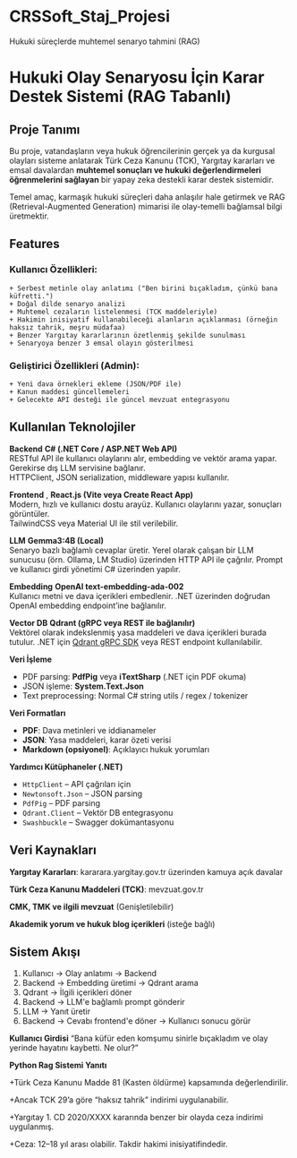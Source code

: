 # CRSSoft_Staj_Projesi
 Hukuki süreçlerde muhtemel senaryo tahmini (RAG)


# Hukuki Olay Senaryosu İçin Karar Destek Sistemi (RAG Tabanlı)

## Proje Tanımı

Bu proje, vatandaşların veya hukuk öğrencilerinin gerçek ya da kurgusal olayları sisteme anlatarak Türk Ceza Kanunu (TCK), Yargıtay kararları ve emsal davalardan **muhtemel sonuçları ve hukuki değerlendirmeleri öğrenmelerini sağlayan** bir yapay zeka destekli karar destek sistemidir.

Temel amaç, karmaşık hukuki süreçleri daha anlaşılır hale getirmek ve RAG (Retrieval-Augmented Generation) mimarisi ile olay-temelli bağlamsal bilgi üretmektir.

## Features

### Kullanıcı Özellikleri:
    + Serbest metinle olay anlatımı ("Ben birini bıçakladım, çünkü bana küfretti.")
    + Doğal dilde senaryo analizi
    + Muhtemel cezaların listelenmesi (TCK maddeleriyle)
    + Hakimin inisiyatif kullanabileceği alanların açıklanması (örneğin haksız tahrik, meşru müdafaa)
    + Benzer Yargıtay kararlarının özetlenmiş şekilde sunulması
    + Senaryoya benzer 3 emsal olayın gösterilmesi

### Geliştirici Özellikleri (Admin):
    + Yeni dava örnekleri ekleme (JSON/PDF ile)
    + Kanun maddesi güncellemeleri
    + Gelecekte API desteği ile güncel mevzuat entegrasyonu


##  Kullanılan Teknolojiler

**Backend**   **C# (.NET Core / ASP.NET Web API)**  
RESTful API ile kullanıcı olaylarını alır, embedding ve vektör arama yapar. Gerekirse dış LLM servisine bağlanır.  
HTTPClient, JSON serialization, middleware yapısı kullanılır.

 **Frontend** , **React.js (Vite veya Create React App)**  
Modern, hızlı ve kullanıcı dostu arayüz. Kullanıcı olaylarını yazar, sonuçları görüntüler.  
TailwindCSS veya Material UI ile stil verilebilir.

 **LLM**       **Gemma3:4B (Local)**  
Senaryo bazlı bağlamlı cevaplar üretir. Yerel olarak çalışan bir LLM sunucusu (örn. Ollama, LM Studio) üzerinden HTTP API ile çağrılır. Prompt ve kullanıcı girdi yönetimi C# üzerinden yapılır.

 **Embedding**  **OpenAI text-embedding-ada-002**  
Kullanıcı metni ve dava içerikleri embedlenir. .NET üzerinden doğrudan OpenAI embedding endpoint’ine bağlanılır.

 **Vector DB**  **Qdrant (gRPC veya REST ile bağlanılır)**  
Vektörel olarak indekslenmiş yasa maddeleri ve dava içerikleri burada tutulur. .NET için [Qdrant gRPC SDK](https://github.com/qdrant/qdrant-client-dotnet) veya REST endpoint kullanılabilir.

 **Veri İşleme**   
- PDF parsing: **PdfPig** veya **iTextSharp** (.NET için PDF okuma)  
- JSON işleme: **System.Text.Json**  
- Text preprocessing: Normal C# string utils / regex / tokenizer

 **Veri Formatları**   
- **PDF**: Dava metinleri ve iddianameler  
- **JSON**: Yasa maddeleri, karar özeti verisi  
- **Markdown (opsiyonel)**: Açıklayıcı hukuk yorumları

 **Yardımcı Kütüphaneler (.NET)**   
- `HttpClient` – API çağrıları için  
- `Newtonsoft.Json` – JSON parsing  
- `PdfPig` – PDF parsing  
- `Qdrant.Client` – Vektör DB entegrasyonu  
- `Swashbuckle` – Swagger dokümantasyonu  


##  Veri Kaynakları

 **Yargıtay Kararları**: kararara.yargitay.gov.tr üzerinden kamuya açık davalar

 **Türk Ceza Kanunu Maddeleri (TCK)**: mevzuat.gov.tr

 **CMK, TMK ve ilgili mevzuat** (Genişletilebilir)

 **Akademik yorum ve hukuk blog içerikleri** (isteğe bağlı)



## Sistem Akışı

1. Kullanıcı → Olay anlatımı → Backend  
2. Backend → Embedding üretimi → Qdrant arama  
3. Qdrant → İlgili içerikleri döner  
4. Backend → LLM'e bağlamlı prompt gönderir  
5. LLM → Yanıt üretir  
6. Backend → Cevabı frontend'e döner → Kullanıcı sonucu görür  

**Kullanıcı Girdisi** “Bana küfür eden komşumu sinirle bıçakladım ve olay yerinde hayatını kaybetti. Ne olur?”

**Python Rag Sistemi Yanıtı**

+Türk Ceza Kanunu Madde 81 (Kasten öldürme) kapsamında değerlendirilir.

+Ancak TCK 29’a göre “haksız tahrik” indirimi uygulanabilir.

+Yargıtay 1. CD 2020/XXXX kararında benzer bir olayda ceza indirimi uygulanmış.

+Ceza: 12–18 yıl arası olabilir. Takdir hakimi inisiyatifindedir.
